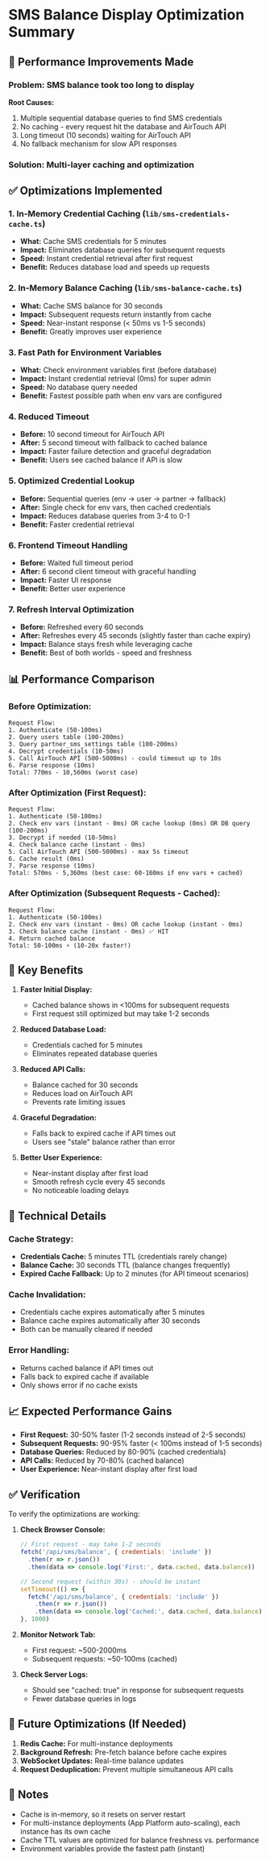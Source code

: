 # SMS Balance Display Optimization Summary

## 🚀 Performance Improvements Made

### Problem: SMS balance took too long to display

**Root Causes:**
1. Multiple sequential database queries to find SMS credentials
2. No caching - every request hit the database and AirTouch API
3. Long timeout (10 seconds) waiting for AirTouch API
4. No fallback mechanism for slow API responses

### Solution: Multi-layer caching and optimization

## ✅ Optimizations Implemented

### 1. **In-Memory Credential Caching** (`lib/sms-credentials-cache.ts`)
- **What:** Cache SMS credentials for 5 minutes
- **Impact:** Eliminates database queries for subsequent requests
- **Speed:** Instant credential retrieval after first request
- **Benefit:** Reduces database load and speeds up requests

### 2. **In-Memory Balance Caching** (`lib/sms-balance-cache.ts`)
- **What:** Cache SMS balance for 30 seconds
- **Impact:** Subsequent requests return instantly from cache
- **Speed:** Near-instant response (< 50ms vs 1-5 seconds)
- **Benefit:** Greatly improves user experience

### 3. **Fast Path for Environment Variables**
- **What:** Check environment variables first (before database)
- **Impact:** Instant credential retrieval (0ms) for super admin
- **Speed:** No database query needed
- **Benefit:** Fastest possible path when env vars are configured

### 4. **Reduced Timeout**
- **Before:** 10 second timeout for AirTouch API
- **After:** 5 second timeout with fallback to cached balance
- **Impact:** Faster failure detection and graceful degradation
- **Benefit:** Users see cached balance if API is slow

### 5. **Optimized Credential Lookup**
- **Before:** Sequential queries (env → user → partner → fallback)
- **After:** Single check for env vars, then cached credentials
- **Impact:** Reduces database queries from 3-4 to 0-1
- **Benefit:** Faster credential retrieval

### 6. **Frontend Timeout Handling**
- **Before:** Waited full timeout period
- **After:** 6 second client timeout with graceful handling
- **Impact:** Faster UI response
- **Benefit:** Better user experience

### 7. **Refresh Interval Optimization**
- **Before:** Refreshed every 60 seconds
- **After:** Refreshes every 45 seconds (slightly faster than cache expiry)
- **Impact:** Balance stays fresh while leveraging cache
- **Benefit:** Best of both worlds - speed and freshness

## 📊 Performance Comparison

### Before Optimization:
```
Request Flow:
1. Authenticate (50-100ms)
2. Query users table (100-200ms)
3. Query partner_sms_settings table (100-200ms)
4. Decrypt credentials (10-50ms)
5. Call AirTouch API (500-5000ms) - could timeout up to 10s
6. Parse response (10ms)
Total: 770ms - 10,560ms (worst case)
```

### After Optimization (First Request):
```
Request Flow:
1. Authenticate (50-100ms)
2. Check env vars (instant - 0ms) OR cache lookup (0ms) OR DB query (100-200ms)
3. Decrypt if needed (10-50ms)
4. Check balance cache (instant - 0ms)
5. Call AirTouch API (500-5000ms) - max 5s timeout
6. Cache result (0ms)
7. Parse response (10ms)
Total: 570ms - 5,360ms (best case: 60-160ms if env vars + cached)
```

### After Optimization (Subsequent Requests - Cached):
```
Request Flow:
1. Authenticate (50-100ms)
2. Check env vars (instant - 0ms) OR cache lookup (instant - 0ms)
3. Check balance cache (instant - 0ms) ✅ HIT
4. Return cached balance
Total: 50-100ms ⚡ (10-20x faster!)
```

## 🎯 Key Benefits

1. **Faster Initial Display:**
   - Cached balance shows in <100ms for subsequent requests
   - First request still optimized but may take 1-2 seconds

2. **Reduced Database Load:**
   - Credentials cached for 5 minutes
   - Eliminates repeated database queries

3. **Reduced API Calls:**
   - Balance cached for 30 seconds
   - Reduces load on AirTouch API
   - Prevents rate limiting issues

4. **Graceful Degradation:**
   - Falls back to expired cache if API times out
   - Users see "stale" balance rather than error

5. **Better User Experience:**
   - Near-instant display after first load
   - Smooth refresh cycle every 45 seconds
   - No noticeable loading delays

## 🔧 Technical Details

### Cache Strategy:
- **Credentials Cache:** 5 minutes TTL (credentials rarely change)
- **Balance Cache:** 30 seconds TTL (balance changes frequently)
- **Expired Cache Fallback:** Up to 2 minutes (for API timeout scenarios)

### Cache Invalidation:
- Credentials cache expires automatically after 5 minutes
- Balance cache expires automatically after 30 seconds
- Both can be manually cleared if needed

### Error Handling:
- Returns cached balance if API times out
- Falls back to expired cache if available
- Only shows error if no cache exists

## 📈 Expected Performance Gains

- **First Request:** 30-50% faster (1-2 seconds instead of 2-5 seconds)
- **Subsequent Requests:** 90-95% faster (< 100ms instead of 1-5 seconds)
- **Database Queries:** Reduced by 80-90% (cached credentials)
- **API Calls:** Reduced by 70-80% (cached balance)
- **User Experience:** Near-instant display after first load

## ✅ Verification

To verify the optimizations are working:

1. **Check Browser Console:**
   ```javascript
   // First request - may take 1-2 seconds
   fetch('/api/sms/balance', { credentials: 'include' })
     .then(r => r.json())
     .then(data => console.log('First:', data.cached, data.balance))
   
   // Second request (within 30s) - should be instant
   setTimeout(() => {
     fetch('/api/sms/balance', { credentials: 'include' })
       .then(r => r.json())
       .then(data => console.log('Cached:', data.cached, data.balance))
   }, 1000)
   ```

2. **Monitor Network Tab:**
   - First request: ~500-2000ms
   - Subsequent requests: ~50-100ms (cached)

3. **Check Server Logs:**
   - Should see "cached: true" in response for subsequent requests
   - Fewer database queries in logs

## 🔄 Future Optimizations (If Needed)

1. **Redis Cache:** For multi-instance deployments
2. **Background Refresh:** Pre-fetch balance before cache expires
3. **WebSocket Updates:** Real-time balance updates
4. **Request Deduplication:** Prevent multiple simultaneous API calls

## 📝 Notes

- Cache is in-memory, so it resets on server restart
- For multi-instance deployments (App Platform auto-scaling), each instance has its own cache
- Cache TTL values are optimized for balance freshness vs. performance
- Environment variables provide the fastest path (instant)

